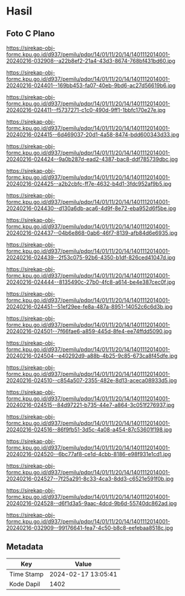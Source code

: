 # Hasil

## Foto C Plano

https://sirekap-obj-formc.kpu.go.id/d937/pemilu/pdpr/14/01/11/20/14/1401112014001-20240216-032908--a22b8ef2-21a4-43d3-8674-768bf431bd60.jpg

https://sirekap-obj-formc.kpu.go.id/d937/pemilu/pdpr/14/01/11/20/14/1401112014001-20240216-024401--169bb453-fa07-40eb-9bd6-ac27d56619b6.jpg

https://sirekap-obj-formc.kpu.go.id/d937/pemilu/pdpr/14/01/11/20/14/1401112014001-20240216-024411--f5737271-c1c0-490d-9ff1-1bbfc170e27e.jpg

https://sirekap-obj-formc.kpu.go.id/d937/pemilu/pdpr/14/01/11/20/14/1401112014001-20240216-024415--6d469037-20d1-4a58-8474-bdd600343d33.jpg

https://sirekap-obj-formc.kpu.go.id/d937/pemilu/pdpr/14/01/11/20/14/1401112014001-20240216-024424--9a0b287d-ead2-4387-bac8-ddf785739dbc.jpg

https://sirekap-obj-formc.kpu.go.id/d937/pemilu/pdpr/14/01/11/20/14/1401112014001-20240216-024425--a2b2cbfc-ff7e-4632-b4d1-3fdc952af9b5.jpg

https://sirekap-obj-formc.kpu.go.id/d937/pemilu/pdpr/14/01/11/20/14/1401112014001-20240216-024430--d130a6db-aca6-4d9f-8e72-eba952d6f5be.jpg

https://sirekap-obj-formc.kpu.go.id/d937/pemilu/pdpr/14/01/11/20/14/1401112014001-20240216-024437--04b6e868-0ab6-46f7-8139-afb84d6e6935.jpg

https://sirekap-obj-formc.kpu.go.id/d937/pemilu/pdpr/14/01/11/20/14/1401112014001-20240216-024439--2f53c075-92b6-4350-b1df-826ced41047d.jpg

https://sirekap-obj-formc.kpu.go.id/d937/pemilu/pdpr/14/01/11/20/14/1401112014001-20240216-024444--8135490c-27b0-4fc8-a614-be4e387cec0f.jpg

https://sirekap-obj-formc.kpu.go.id/d937/pemilu/pdpr/14/01/11/20/14/1401112014001-20240216-024451--51ef29ee-fe8a-487a-8951-14052c6c6d3b.jpg

https://sirekap-obj-formc.kpu.go.id/d937/pemilu/pdpr/14/01/11/20/14/1401112014001-20240216-024501--7f66fae6-a859-445d-8fe4-ee74ffdd5090.jpg

https://sirekap-obj-formc.kpu.go.id/d937/pemilu/pdpr/14/01/11/20/14/1401112014001-20240216-024504--e40292d9-a88b-4b25-9c85-673ca8f45dfe.jpg

https://sirekap-obj-formc.kpu.go.id/d937/pemilu/pdpr/14/01/11/20/14/1401112014001-20240216-024510--c854a507-2355-482e-8d13-aceca08933d5.jpg

https://sirekap-obj-formc.kpu.go.id/d937/pemilu/pdpr/14/01/11/20/14/1401112014001-20240216-024515--84d97221-b735-44e7-a864-3c051f276937.jpg

https://sirekap-obj-formc.kpu.go.id/d937/pemilu/pdpr/14/01/11/20/14/1401112014001-20240216-024516--86f9fb51-3d5c-4a08-a454-87c53601f198.jpg

https://sirekap-obj-formc.kpu.go.id/d937/pemilu/pdpr/14/01/11/20/14/1401112014001-20240216-024520--6bc77af8-ce1d-4cbb-8186-e98f931e1cd1.jpg

https://sirekap-obj-formc.kpu.go.id/d937/pemilu/pdpr/14/01/11/20/14/1401112014001-20240216-024527--7f25a291-8c33-4ca3-8dd3-c6521e591f0b.jpg

https://sirekap-obj-formc.kpu.go.id/d937/pemilu/pdpr/14/01/11/20/14/1401112014001-20240216-024528--d6f1d3a5-9aac-4dcd-9b6d-55740dc862ad.jpg

https://sirekap-obj-formc.kpu.go.id/d937/pemilu/pdpr/14/01/11/20/14/1401112014001-20240216-032909--99176641-fea7-4c50-b8c8-eefebaa8518c.jpg


## Metadata

| Key        | Value               |
| ---------- | ------------------- |
| Time Stamp | 2024-02-17 13:05:41 |
| Kode Dapil | 1402                |



